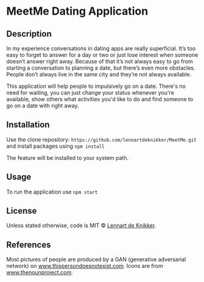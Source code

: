 # MeetMe Dating Application
## Description
In my experience conversations in dating apps are really superficial. It’s too easy to forget to answer for a day or two or just lose interest when someone doesn’t answer right away. Because of that it’s not always easy to go from starting a conversation to planning a date, but there’s even more obstacles. People don’t always live in the same city and they’re not always available.

This application will help people to impulsively go on a date. There's no need for waiting, you can just change your status whenever you're available, show others what activities you'd like to do and find someone to go on a date with right away.

## Installation
Use the clone repository:
`https://github.com/lennartdeknikker/MeetMe.git`
and install packages using
`npm install`

The feature will be installed to your system path.

## Usage
To run the application use
`npm start`

## License
Unless stated otherwise, code is MIT © [Lennart de Knikker](http://www.lenn4rt.com).

## References
Most pictures of people are produced by a GAN (generative adversarial network) on www.thispersondoesnotexist.com.
Icons are from www.thenounproject.com.
